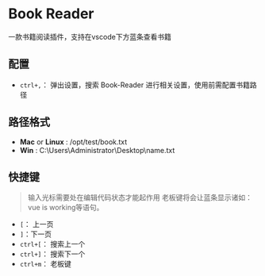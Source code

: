 # Book Reader

一款书籍阅读插件，支持在vscode下方蓝条查看书籍

## 配置

+ `ctrl+,`： 弹出设置，搜索 Book-Reader 进行相关设置，使用前需配置书籍路径

## 路径格式

- **Mac** or **Linux** : /opt/test/book.txt
- **Win** : C:\Users\Administrator\Desktop\name.txt

## 快捷键

> 输入光标需要处在编辑代码状态才能起作用
> 老板键将会让蓝条显示诸如：vue is working等语句。

- `[`： 上一页
- `]`：下一页
- `ctrl+[`： 搜索上一个
- `ctrl+]`： 搜索下一个
- `ctrl+m`： 老板键
